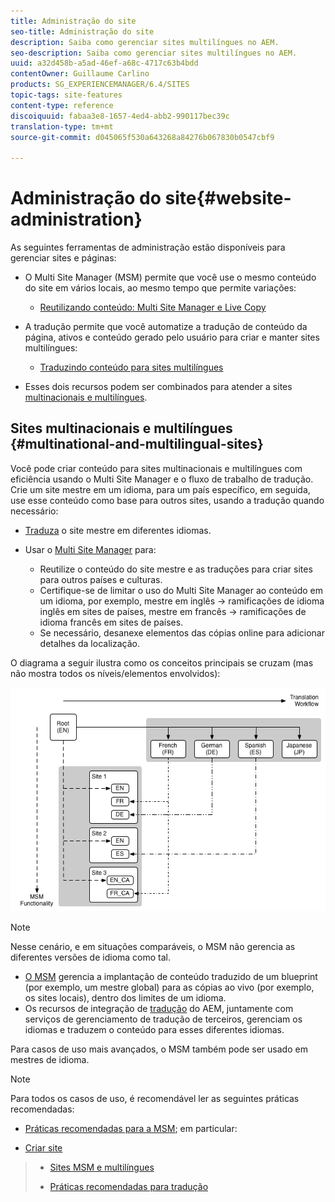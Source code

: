 ```yaml
---
title: Administração do site
seo-title: Administração do site
description: Saiba como gerenciar sites multilíngues no AEM.
seo-description: Saiba como gerenciar sites multilíngues no AEM.
uuid: a32d458b-a5ad-46ef-a68c-4717c63b4bdd
contentOwner: Guillaume Carlino
products: SG_EXPERIENCEMANAGER/6.4/SITES
topic-tags: site-features
content-type: reference
discoiquuid: fabaa3e8-1657-4ed4-abb2-990117bec39c
translation-type: tm+mt
source-git-commit: d045065f530a643268a84276b067830b0547cbf9

---
```



# Administração do site{#website-administration}

As seguintes ferramentas de administração estão disponíveis para gerenciar sites e páginas:

* O Multi Site Manager (MSM) permite que você use o mesmo conteúdo do site em vários locais, ao mesmo tempo que permite variações:

   * [Reutilizando conteúdo: Multi Site Manager e Live Copy](/help/sites-administering/msm.md)

* A tradução permite que você automatize a tradução de conteúdo da página, ativos e conteúdo gerado pelo usuário para criar e manter sites multilíngues:

   * [Traduzindo conteúdo para sites multilíngues](/help/sites-administering/translation.md)

* Esses dois recursos podem ser combinados para atender a sites [multinacionais e multilíngues](#multinational-and-multilingual-sites).

## Sites multinacionais e multilíngues {#multinational-and-multilingual-sites}

Você pode criar conteúdo para sites multinacionais e multilíngues com eficiência usando o Multi Site Manager e o fluxo de trabalho de tradução. Crie um site mestre em um idioma, para um país específico, em seguida, use esse conteúdo como base para outros sites, usando a tradução quando necessário:

* [Traduza](/help/sites-administering/translation.md) o site mestre em diferentes idiomas.

* Usar o [Multi Site Manager](/help/sites-administering/msm.md) para:

   * Reutilize o conteúdo do site mestre e as traduções para criar sites para outros países e culturas.
   * Certifique-se de limitar o uso do Multi Site Manager ao conteúdo em um idioma, por exemplo, mestre em inglês -> ramificações de idioma inglês em sites de países, mestre em francês -> ramificações de idioma francês em sites de países.
   * Se necessário, desanexe elementos das cópias online para adicionar detalhes da localização.

O diagrama a seguir ilustra como os conceitos principais se cruzam (mas não mostra todos os níveis/elementos envolvidos):

![chlimage_1-71](assets/chlimage_1-71.png)

>[!NOTE]
>
>Nesse cenário, e em situações comparáveis, o MSM não gerencia as diferentes versões de idioma como tal.
>
>* [O MSM](/help/sites-administering/msm.md) gerencia a implantação de conteúdo traduzido de um blueprint (por exemplo, um mestre global) para as cópias ao vivo (por exemplo, os sites locais), dentro dos limites de um idioma.
>* Os recursos de integração de [tradução](/help/sites-administering/translation.md) do AEM, juntamente com serviços de gerenciamento de tradução de terceiros, gerenciam os idiomas e traduzem o conteúdo para esses diferentes idiomas.
>
>
Para casos de uso mais avançados, o MSM também pode ser usado em mestres de idioma.

>[!NOTE]
>
>Para todos os casos de uso, é recomendável ler as seguintes práticas recomendadas:
>
>* [Práticas recomendadas para a MSM](/help/sites-administering/msm-best-practices.md); em particular:
   >
   >   
   * [Criar site](/help/sites-administering/msm-best-practices.md#create-site)
   >   * [Sites MSM e multilíngues](/help/sites-administering/msm-best-practices.md#msm-and-multilingual-websites)
>
>* [Práticas recomendadas para tradução](/help/sites-administering/tc-bp.md)

